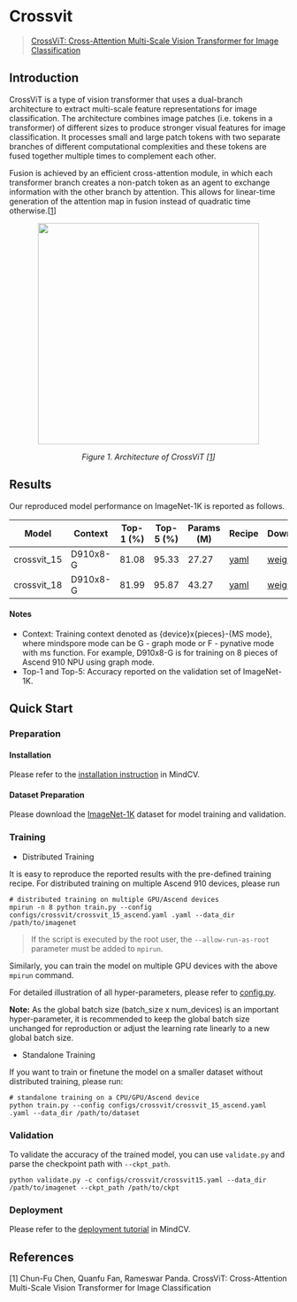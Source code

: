 # Crossvit
> [CrossViT: Cross-Attention Multi-Scale Vision Transformer for Image Classification](https://arxiv.org/abs/2103.14899)

## Introduction

CrossViT is a type of vision transformer that uses a dual-branch architecture to extract multi-scale feature representations for image classification. The architecture combines image patches (i.e. tokens in a transformer) of different sizes to produce stronger visual features for image classification. It processes small and large patch tokens with two separate branches of different computational complexities and these tokens are fused together multiple times to complement each other.

Fusion is achieved by an efficient cross-attention module, in which each transformer branch creates a non-patch token as an agent to exchange information with the other branch by attention. This allows for linear-time generation of the attention map in fusion instead of quadratic time otherwise.[[1](#references)]

<p align="center">
  <img src="https://user-images.githubusercontent.com/52945530/223635248-5871596d-43f2-44ee-b8be-1e7927ade243.jpg" width=400 />
</p>
<p align="center">
  <em>Figure 1. Architecture of CrossViT [<a href="#references">1</a>] </em>
</p>


## Results

Our reproduced model performance on ImageNet-1K is reported as follows.

<div align="center">

| Model       | Context  | Top-1 (%) | Top-5 (%) | Params (M) | Recipe                                                                                  | Download                                                                              |
|-------------|----------|-----------|-----------|------------|-----------------------------------------------------------------------------------------|---------------------------------------------------------------------------------------|
| crossvit_15 | D910x8-G | 81.08     | 95.33     | 27.27      | [yaml](https://github.com/xusheng365/mindcv/blob/main/configs/crossvit/crossvit15.yaml) | [weights](https://download.mindspore.cn/toolkits/mindcv/crossvit/crossvit_15-eaa43c02.ckpt)     |
| crossvit_18 | D910x8-G | 81.99     | 95.87     | 43.27      | [yaml](https://github.com/xusheng365/mindcv/blob/main/configs/crossvit/crossvit18.yaml) | [weights](https://download.mindspore.cn/toolkits/mindcv/crossvit/crossvit_18-ca0a2e43.ckpt) |


</div>

#### Notes

- Context: Training context denoted as {device}x{pieces}-{MS mode}, where mindspore mode can be G - graph mode or F - pynative mode with ms function. For example, D910x8-G is for training on 8 pieces of Ascend 910 NPU using graph mode.
- Top-1 and Top-5: Accuracy reported on the validation set of ImageNet-1K.

## Quick Start

### Preparation

#### Installation
Please refer to the [installation instruction](https://github.com/mindspore-ecosystem/mindcv#installation) in MindCV.

#### Dataset Preparation
Please download the [ImageNet-1K](https://www.image-net.org/challenges/LSVRC/2012/index.php) dataset for model training and validation.

### Training

* Distributed Training

It is easy to reproduce the reported results with the pre-defined training recipe. For distributed training on multiple Ascend 910 devices, please run

```shell
# distributed training on multiple GPU/Ascend devices
mpirun -n 8 python train.py --config configs/crossvit/crossvit_15_ascend.yaml .yaml --data_dir /path/to/imagenet
```
> If the script is executed by the root user, the `--allow-run-as-root` parameter must be added to `mpirun`.

Similarly, you can train the model on multiple GPU devices with the above `mpirun` command.

For detailed illustration of all hyper-parameters, please refer to [config.py](https://github.com/mindspore-lab/mindcv/blob/main/config.py).

**Note:**  As the global batch size  (batch_size x num_devices) is an important hyper-parameter, it is recommended to keep the global batch size unchanged for reproduction or adjust the learning rate linearly to a new global batch size.

* Standalone Training

If you want to train or finetune the model on a smaller dataset without distributed training, please run:

```shell
# standalone training on a CPU/GPU/Ascend device
python train.py --config configs/crossvit/crossvit_15_ascend.yaml .yaml --data_dir /path/to/dataset 
```

### Validation

To validate the accuracy of the trained model, you can use `validate.py` and parse the checkpoint path with `--ckpt_path`.

```
python validate.py -c configs/crossvit/crossvit15.yaml --data_dir /path/to/imagenet --ckpt_path /path/to/ckpt
```

### Deployment

Please refer to the [deployment tutorial](https://github.com/mindspore-lab/mindcv/blob/main/tutorials/deployment.md) in MindCV.

## References

<!--- Guideline: Citation format should follow GB/T 7714. -->
[1] Chun-Fu Chen, Quanfu Fan, Rameswar Panda. CrossViT: Cross-Attention Multi-Scale Vision Transformer for Image Classification

